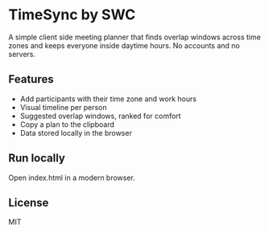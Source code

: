 # TimeSync by SWC

A simple client side meeting planner that finds overlap windows across time zones and keeps everyone inside daytime hours. No accounts and no servers.

## Features
- Add participants with their time zone and work hours
- Visual timeline per person
- Suggested overlap windows, ranked for comfort
- Copy a plan to the clipboard
- Data stored locally in the browser

## Run locally
Open index.html in a modern browser.

## License
MIT
